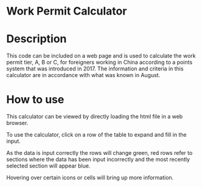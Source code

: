 # Work Permit Calculator

Description
==

This code can be included on a web page and is used to calculate the work permit tier, A, B or C, for foreigners working in China according to a points system that was introduced in 2017. The information and criteria in this calculator are in accordance with what was known in August. 

How to use
==

This calculator can be viewed by directly loading the html file in a web browser.

To use the calculator, click on a row of the table to expand and fill in the input.

As the data is input correctly the rows will change green, red rows refer to sections where the data has been input incorrectly and the most recently selected section will appear blue. 

Hovering over certain icons or cells will bring up more information.